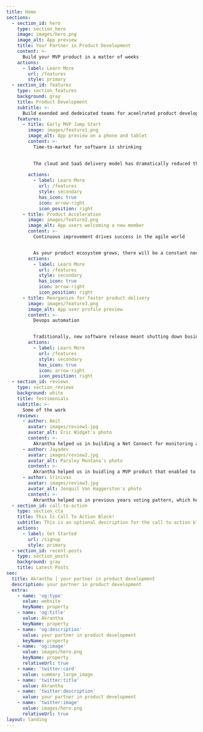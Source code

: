 ```yaml
---
title: Home
sections:
  - section_id: hero
    type: section_hero
    image: images/hero.png
    image_alt: App preview
    title: Your Partner in Product Development
    content: >-
      Build your MVP product in a matter of weeks
    actions:
      - label: Learn More
        url: /features
        style: primary
  - section_id: features
    type: section_features
    background: gray
    title: Product Development 
    subtitle: >-
      Build exended and dedeicated teams for aceelrated product development and time to market
    features:
      - title: Early MVP Jump Start
        image: images/feature1.png
        image_alt: App preview on a phone and tablet
        content: >-
          Time-to-market for software is shrinking
          

          The cloud and SaaS delivery model has dramatically reduced the development time and made it fast, flexible, and cheap. With this approach, you can reach the market quickly with products that your customers would want to use.
        
        actions:
          - label: Learn More
            url: /features
            style: secondary
            has_icon: true
            icon: arrow-right
            icon_position: right
      - title: Product Acceleration
        image: images/feature2.png
        image_alt: App users welcoming a new member
        content: >-
          Continuous improvement drives success in the agile world


          As your product ecosystem grows, there will be a constant need for product scaling in terms of adding more features or trimming down certain functionalities to cope up with the business demands. Coping up with rapid growth can be volatile and relentless.
        actions:
          - label: Learn More
            url: /features
            style: secondary
            has_icon: true
            icon: arrow-right
            icon_position: right
      - title: Reorganize for faster product delivery
        image: images/feature3.png
        image_alt: App user profile preview
        content: >-
          Devops automation


          Traditionally, new software release meant shutting down business operations at least for few hours. Today businesses are constantly trying to innovate and differentiate themselves. For this, they want to deploy newest version of their service to their users frequently, that too without disrupting their 24/7 availability.
        actions:
          - label: Learn More
            url: /features
            style: secondary
            has_icon: true
            icon: arrow-right
            icon_position: right
  - section_id: reviews
    type: section_reviews
    background: white
    title: Testimonials
    subtitle: >-
      Some of the work
    reviews:
      - author: Amit
        avatar: images/review1.jpg
        avatar_alt: Eric Widget's photo
        content: >-
          Akrantha helped us in building a Net Connect for monitoring and upgrading OS of a setup box.
      - author: Jayadev
        avatar: images/review2.jpg
        avatar_alt: Parsley Montana's photo
        content: >-
          Akrantha helped us in buidling a MVP product that enabled to test the customers and investment story
      - author: Srinivas
        avatar: images/review3.jpg
        avatar_alt: Jonquil Von Haggerston's photo
        content: >-
          Akrantha helped us in previous years voting pattern, which helped in deciding the electrion startegy 
  - section_id: call-to-action
    type: section_cta
    title: This Is Call To Action Block!
    subtitle: This is an optional description for the call to action block.
    actions:
      - label: Get Started
        url: /signup
        style: primary
  - section_id: recent-posts
    type: section_posts
    background: gray
    title: Latest Posts
seo:
  title: Akrantha | your partner in product development 
  description: your partner in product development 
  extra:
    - name: 'og:type'
      value: website
      keyName: property
    - name: 'og:title'
      value: Akrantha
      keyName: property
    - name: 'og:description'
      value: your partner in product development 
      keyName: property
    - name: 'og:image'
      value: images/hero.png
      keyName: property
      relativeUrl: true
    - name: 'twitter:card'
      value: summary_large_image
    - name: 'twitter:title'
      value: Akrantha
    - name: 'twitter:description'
      value: your partner in product development 
    - name: 'twitter:image'
      value: images/hero.png
      relativeUrl: true
layout: landing
---
```

